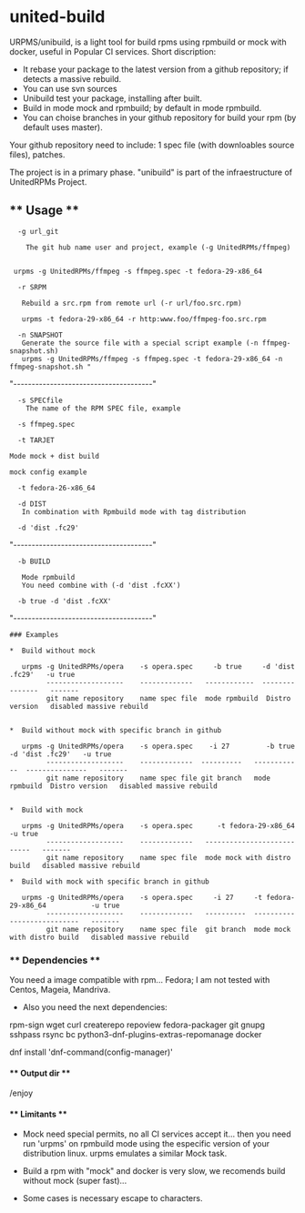 # united-build


URPMS/unibuild, is a light tool for build rpms using rpmbuild or mock with docker, useful in Popular CI services. 
Short discription: 
- It rebase your package to the latest version from a github repository; if detects a massive rebuild.
- You can use svn sources
- Unibuild test your package, installing after built.
- Build in mode mock and rpmbuild; by default in mode rpmbuild.
- You can choise branches in your github repository for build your rpm (by default uses master).

Your github repository need to include: 1 spec file (with downloables source files), patches.

The project is in a primary phase. "unibuild" is part of the infraestructure of UnitedRPMs Project.


## ** Usage **

```
  -g url_git

    The git hub name user and project, example (-g UnitedRPMs/ffmpeg)


 urpms -g UnitedRPMs/ffmpeg -s ffmpeg.spec -t fedora-29-x86_64

```

```
  -r SRPM

   Rebuild a src.rpm from remote url (-r url/foo.src.rpm)

   urpms -t fedora-29-x86_64 -r http:www.foo/ffmpeg-foo.src.rpm 

```

```
  -n SNAPSHOT
   Generate the source file with a special script example (-n ffmpeg-snapshot.sh)
   urpms -g UnitedRPMs/ffmpeg -s ffmpeg.spec -t fedora-29-x86_64 -n ffmpeg-snapshot.sh "
```

"--------------------------------------"
```
  -s SPECfile
    The name of the RPM SPEC file, example 

  -s ffmpeg.spec

```

```
  -t TARJET

Mode mock + dist build

mock config example 

  -t fedora-26-x86_64
```

```
  -d DIST
   In combination with Rpmbuild mode with tag distribution 
   
  -d 'dist .fc29'

```

"--------------------------------------"

```
  -b BUILD

   Mode rpmbuild
   You need combine with (-d 'dist .fcXX')

  -b true -d 'dist .fcXX'

```

"--------------------------------------"

```
### Examples

*  Build without mock

   urpms -g UnitedRPMs/opera    -s opera.spec     -b true     -d 'dist .fc29'   -u true
         -------------------    -------------   ------------  ---------------   -------
         git name repository    name spec file  mode rpmbuild  Distro version   disabled massive rebuild


*  Build without mock with specific branch in github

   urpms -g UnitedRPMs/opera    -s opera.spec    -i 27         -b true    -d 'dist .fc29'   -u true
         -------------------    -------------  ----------   ------------  ---------------   -------
         git name repository    name spec file git branch   mode rpmbuild  Distro version   disabled massive rebuild


*  Build with mock

   urpms -g UnitedRPMs/opera    -s opera.spec      -t fedora-29-x86_64        -u true
         -------------------    -------------   ---------------------------   -------
         git name repository    name spec file  mode mock with distro build   disabled massive rebuild

*  Build with mock with specific branch in github

   urpms -g UnitedRPMs/opera    -s opera.spec     -i 27     -t fedora-29-x86_64           -u true
         -------------------    -------------   ----------  ---------------------------   -------
         git name repository    name spec file  git branch  mode mock with distro build   disabled massive rebuild

```



### ** Dependencies **

You need a image compatible with rpm... Fedora; I am not tested with Centos, Mageia, Mandriva.

* Also you need the next dependencies:

rpm-sign wget curl createrepo repoview fedora-packager git gnupg sshpass rsync bc python3-dnf-plugins-extras-repomanage docker 

dnf install 'dnf-command(config-manager)'


#### ** Output dir **
/enjoy


#### ** Limitants **
* Mock need special permits, no all CI services accept it... then you need run 'urpms' on rpmbuild mode using the especific version of your distribution linux. urpms emulates a similar Mock task.

* Build a rpm with "mock" and docker is very slow, we recomends build without mock (super fast)...
* Some cases is necessary escape to characters.


